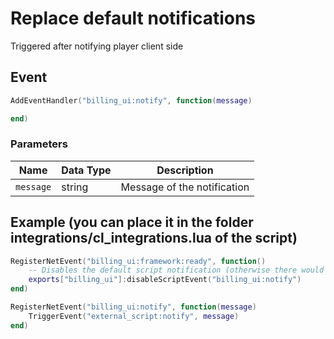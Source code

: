 # Replace default notifications

Triggered after notifying player client side

## Event
``` lua
AddEventHandler("billing_ui:notify", function(message)

end)
```

### Parameters

| Name              | Data Type | Description                 |
| -                 | -         | -                             |
| `message`         | string    | Message of the notification  |

## Example (you can place it in the folder integrations/cl_integrations.lua of the script)
``` lua
RegisterNetEvent("billing_ui:framework:ready", function() 
    -- Disables the default script notification (otherwise there would be 2 notifications)
    exports["billing_ui"]:disableScriptEvent("billing_ui:notify")
end)

RegisterNetEvent("billing_ui:notify", function(message)
    TriggerEvent("external_script:notify", message)
end)
```